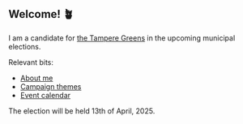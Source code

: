 ## Welcome! &#129716;

I am a candidate for [the Tampere Greens](https://www.tampereenvihreat.fi/kuntavaalit25/?kieli=en&vaali=kuntavaalit-2025&kunta=k837&ehdokas=hallikainen-pertti-7283) in the upcoming municipal elections.

Relevant bits:
- [About me](/page/about/)
- [Campaign themes](/page/politik/)
- [Event calendar](/page/res/event-calendar/)


The election will be held 13th of April, 2025.